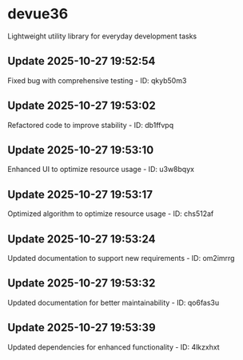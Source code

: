 # devue36
Lightweight utility library for everyday development tasks

## Update 2025-10-27 19:52:54
Fixed bug with comprehensive testing - ID: qkyb50m3


## Update 2025-10-27 19:53:02
Refactored code to improve stability - ID: db1ffvpq


## Update 2025-10-27 19:53:10
Enhanced UI to optimize resource usage - ID: u3w8bqyx


## Update 2025-10-27 19:53:17
Optimized algorithm to optimize resource usage - ID: chs512af


## Update 2025-10-27 19:53:24
Updated documentation to support new requirements - ID: om2imrrg


## Update 2025-10-27 19:53:32
Updated documentation for better maintainability - ID: qo6fas3u


## Update 2025-10-27 19:53:39
Updated dependencies for enhanced functionality - ID: 4lkzxhxt

